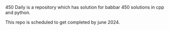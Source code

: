 450 Daily is a repository which has solution for babbar 450 solutions in cpp and python.

This repo is scheduled to get completed by june 2024.
